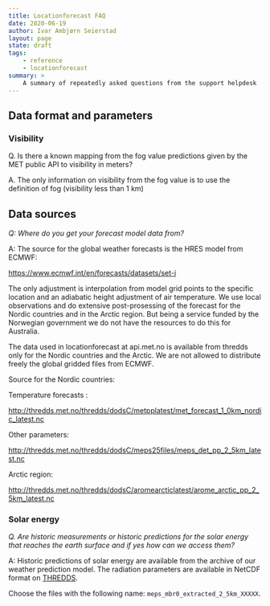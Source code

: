 ```yaml
---
title: Locationforecast FAQ
date: 2020-06-19
author: Ivar Ambjørn Seierstad
layout: page
state: draft
tags:
    - reference
    - locationforecast
summary: >
    A summary of repeatedly asked questions from the support helpdesk
---
```


## Data format and parameters

### Visibility

Q. Is there a known mapping from the fog value predictions given by
the MET public API to  visibility in meters?

A. The only information on visibility from the fog value is to use the
definition of fog (visibility less than 1 km)


## Data sources

*Q: Where do you get your forecast model data from?*

A: The source for the global weather forecasts is the HRES model from ECMWF:

<https://www.ecmwf.int/en/forecasts/datasets/set-i>

The only adjustment is interpolation from model grid points to the specific
location and an adiabatic height adjustment of air temperature. We use local
observations and do extensive post-prosessing of the forecast for the Nordic
countries and in the Arctic region. But being a service funded by the
Norwegian government we do not have the resources to do this for Australia.

The data used in locationforecast at api.met.no is available from thredds
only for the Nordic countries and the Arctic. We are not allowed to
distribute freely the global gridded files from ECMWF.

Source for the Nordic countries:

Temperature forecasts :

<http://thredds.met.no/thredds/dodsC/metpplatest/met_forecast_1_0km_nordic_latest.nc>

Other parameters:

<http://thredds.met.no/thredds/dodsC/meps25files/meps_det_pp_2_5km_latest.nc>

Arctic region:

<http://thredds.met.no/thredds/dodsC/aromearcticlatest/arome_arctic_pp_2_5km_latest.nc>

### Solar energy

*Q. Are historic measurements or historic predictions for the solar
energy that reaches the earth surface and if yes how can we access them?*

A: Historic predictions of solar energy are available from the archive of our
weather prediction model. The radiation parameters are available in NetCDF
format on [THREDDS](http://thredds.met.no/thredds/catalog/meps25epsarchive/catalog.html).

Choose the files with the following name: `meps_mbr0_extracted_2_5km_XXXXX`.
